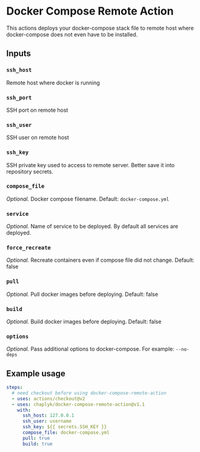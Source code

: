 # Docker Compose Remote Action

This actions deploys your docker-compose stack file to remote host where docker-compose does not even have to be installed.

## Inputs

### `ssh_host`
Remote host where docker is running

### `ssh_port`
SSH port on remote host

### `ssh_user`
SSH user on remote host

### `ssh_key`
SSH private key used to access to remote server. 
Better save it into repository secrets.

### `compose_file`
*Optional.* Docker compose filename. Default: `docker-compose.yml`

### `service`
*Optional.* Name of service to be deployed. By default all services are deployed.

### `force_recreate`
*Optional.* Recreate containers even if compose file did not change. Default: false

### `pull`
*Optional.* Pull docker images before deploying. Default: false

### `build`
*Optional.* Build docker images before deploying. Default: false

### `options`
*Optional.* Pass additional options to docker-compose. For example: `--no-deps`

## Example usage

```yaml
steps:
  # need checkout before using docker-compose-remote-action
  - uses: actions/checkout@v2
  - uses: chaplyk/docker-compose-remote-action@v1.1
    with:
      ssh_host: 127.0.0.1
      ssh_user: username
      ssh_key: ${{ secrets.SSH_KEY }}
      compose_file: docker-compose.yml
      pull: true
      build: true
```
